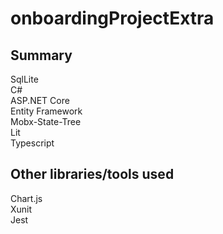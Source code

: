 # onboardingProjectExtra

## Summary

SqlLite  
C#  
ASP.NET Core  
Entity Framework  
Mobx-State-Tree  
Lit   
Typescript    

## Other libraries/tools used  
  
Chart.js  
Xunit  
Jest  
